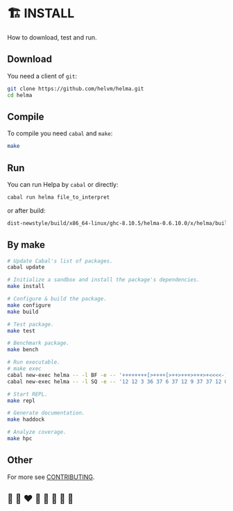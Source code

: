 # 🏗️ INSTALL

How to download, test and run.

## Download

You need a client of `git`:
```bash
git clone https://github.com/helvm/helma.git
cd helma
```

## Compile

To compile you need `cabal` and `make`:
```bash
make
```

## Run

You can run Helpa by `cabal` or directly:
```bash
cabal run helma file_to_interpret
```

or after build:
```bash
dist-newstyle/build/x86_64-linux/ghc-8.10.5/helma-0.6.10.0/x/helma/build/helma/helma file_to_interpret
```

## By make

```bash
# Update Cabal's list of packages.
cabal update

# Initialize a sandbox and install the package's dependencies.
make install

# Configure & build the package.
make configure
make build

# Test package.
make test

# Benchmark package.
make bench

# Run executable.
# make exec
cabal new-exec helma -- -l BF -e -- '++++++++[>++++[>++>+++>+++>+<<<<-]>+>+>->>+[<]<-]>>.>---.+++++++..+++.>>.<-.<.+++.------.--------.>>+.>++.'
cabal new-exec helma -- -l SQ -e -- '12 12 3 36 37 6 37 12 9 37 37 12 0 -1 15 38 36 18 12 12 21 53 37 24 37 12 27 37 37 30 36 12 -1 37 37 0 39 0 -1 72 101 108 108 111 44 32 87 111 114 108 100 33 10 53'

# Start REPL.
make repl

# Generate documentation.
make haddock

# Analyze coverage.
make hpc
```

## Other

For more see [CONTRIBUTING](../developers/CONTRIBUTING.md).

## 🦄 🌈 ❤️ 💛 💚 💙 🤍 🖤
